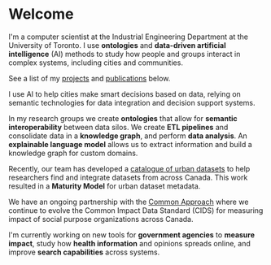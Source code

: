 # Welcome
I'm a computer scientist at the Industrial Engineering Department at the University of Toronto. I use **ontologies** and **data-driven artificial intelligence** (AI) methods to study how people and groups interact in complex systems, including cities and communities.

See a list of my [projects](#projects-section) and [publications](#publications-section) below.

I use AI to help cities make smart decisions based on data, relying on semantic technologies for data integration and decision support systems. 

In my research groups we create **ontologies** that allow for **semantic interoperability** between data silos. We create **ETL pipelines** and consolidate data in a **knowledge graph**, and perform **data analysis**. An **explainable language model** allows us to extract information and build a knowledge graph for custom domains.

Recently, our team has developed a [catalogue of urban datasets](/cudc-project) to help researchers find and integrate datasets from across Canada. This work resulted in a **Maturity Model** for urban dataset metadata.

We have an ongoing partnership with the [Common Approach](/common-approach-project) where we continue to evolve the Common Impact Data Standard (CIDS) for measuring impact of social purpose organizations across Canada. 

I'm currently working on new tools for **government agencies** to **measure impact**, study how **health information** and opinions spreads online, and improve **search capabilities** across systems.
